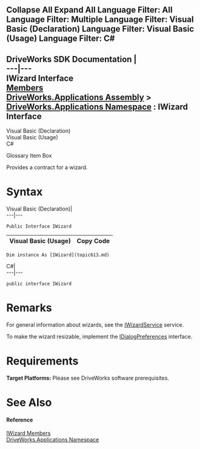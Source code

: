 Collapse All Expand All Language Filter: All  Language Filter: Multiple  Language Filter: Visual Basic (Declaration) Language Filter: Visual Basic (Usage) Language Filter: C#  
---  
DriveWorks SDK Documentation  |   
---|---  
IWizard Interface   
[Members](topic614.md)   
[DriveWorks.Applications Assembly](topic13.md) > [DriveWorks.Applications Namespace](topic16.md) : IWizard Interface  
---  
  
Visual Basic (Declaration)    
Visual Basic (Usage)    
C# 

Glossary Item Box

Provides a contract for a wizard. 

# Syntax

Visual Basic (Declaration)|   
---|---  
      
    
    Public Interface IWizard   
  
Visual Basic (Usage)| Copy Code  
---|---  
      
    
    Dim instance As [IWizard](topic613.md)  
  
C#|   
---|---  
      
    
    public interface IWizard   
  
# Remarks

For general information about wizards, see the [IWizardService](topic642.md) service.

To make the wizard resizable, implement the [IDialogPreferences](topic195.md) interface.

# Requirements

**Target Platforms:** Please see DriveWorks software prerequisites.

# See Also

#### Reference

[IWizard Members](topic614.md)   
[DriveWorks.Applications Namespace](topic16.md)


